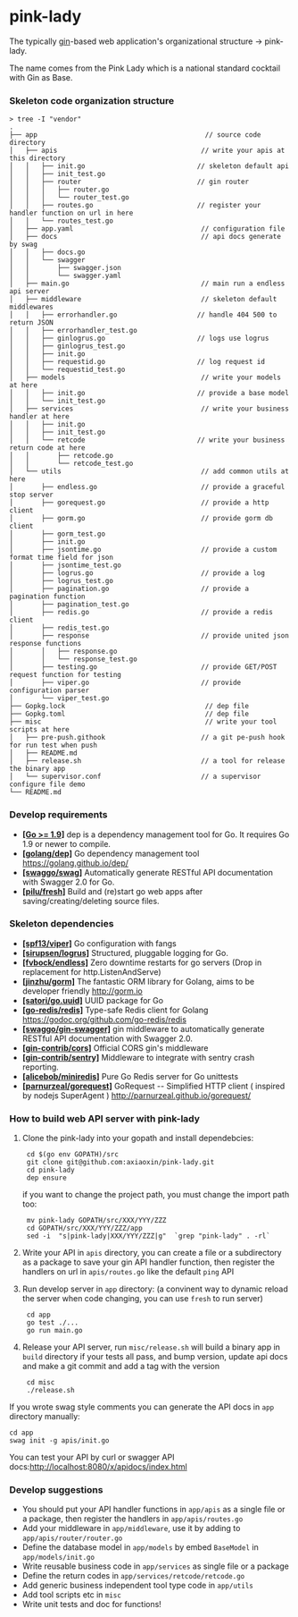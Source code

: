 # pink-lady

The typically [gin](https://github.com/gin-gonic/gin)-based web application's organizational structure -> pink-lady.

The name comes from the Pink Lady which is a national standard cocktail with Gin as Base.

### Skeleton code organization structure

    > tree -I "vendor"
    .
    ├── app                                          // source code directory
    │   ├── apis                                    // write your apis at this directory
    │   │   ├── init.go                            // skeleton default api
    │   │   ├── init_test.go
    │   │   ├── router                             // gin router
    │   │   │   ├── router.go
    │   │   │   └── router_test.go
    │   │   ├── routes.go                          // register your handler function on url in here
    │   │   └── routes_test.go
    │   ├── app.yaml                                // configuration file
    │   ├── docs                                    // api docs generate by swag
    │   │   ├── docs.go
    │   │   └── swagger
    │   │       ├── swagger.json
    │   │       └── swagger.yaml
    │   ├── main.go                                 // main run a endless api server
    │   ├── middleware                              // skeleton default middlewares
    │   │   ├── errorhandler.go                    // handle 404 500 to return JSON
    │   │   ├── errorhandler_test.go
    │   │   ├── ginlogrus.go                       // logs use logrus
    │   │   ├── ginlogrus_test.go
    │   │   ├── init.go
    │   │   ├── requestid.go                       // log request id
    │   │   └── requestid_test.go
    │   ├── models                                  // write your models at here
    │   │   ├── init.go                            // provide a base model
    │   │   └── init_test.go
    │   ├── services                                // write your business handler at here
    │   │   ├── init.go
    │   │   ├── init_test.go
    │   │   └── retcode                            // write your business return code at here
    │   │       ├── retcode.go
    │   │       └── retcode_test.go
    │   └── utils                                   // add common utils at here
    │       ├── endless.go                          // provide a graceful stop server
    │       ├── gorequest.go                        // provide a http client
    │       ├── gorm.go                             // provide gorm db client
    │       ├── gorm_test.go
    │       ├── init.go
    │       ├── jsontime.go                         // provide a custom format time field for json
    │       ├── jsontime_test.go
    │       ├── logrus.go                           // provide a log
    │       ├── logrus_test.go
    │       ├── pagination.go                       // provide a pagination function
    │       ├── pagination_test.go
    │       ├── redis.go                            // provide a redis client
    │       ├── redis_test.go
    │       ├── response                            // provide united json response functions
    │       │   ├── response.go
    │       │   └── response_test.go
    │       ├── testing.go                          // provide GET/POST request function for testing
    │       ├── viper.go                            // provide configuration parser
    │       └── viper_test.go
    ├── Gopkg.lock                                   // dep file
    ├── Gopkg.toml                                   // dep file
    ├── misc                                         // write your tool scripts at here
    │   ├── pre-push.githook                        // a git pe-push hook for run test when push
    │   ├── README.md
    │   ├── release.sh                              // a tool for release the binary app
    │   └── supervisor.conf                         // a supervisor configure file demo
    └── README.md


### Develop requirements

- **[[Go >= 1.9]](https://golang.org/doc/devel/release.html)**  dep is a dependency management tool for Go. It requires Go 1.9 or newer to compile.
- **[[golang/dep]](https://github.com/golang/dep)**  Go dependency management tool <https://golang.github.io/dep/>
- **[[swaggo/swag]](https://github.com/swaggo/swag)**  Automatically generate RESTful API documentation with Swagger 2.0 for Go.
- **[[pilu/fresh]](https://github.com/pilu/fresh)**  Build and (re)start go web apps after saving/creating/deleting source files.



### Skeleton dependencies

- **[[spf13/viper]](https://github.com/spf13/viper)**  Go configuration with fangs
- **[[sirupsen/logrus]](https://github.com/sirupsen/logrus)**  Structured, pluggable logging for Go.
- **[[fvbock/endless]](https://github.com/fvbock/endless)**  Zero downtime restarts for go servers (Drop in replacement for http.ListenAndServe)
- **[[jinzhu/gorm]](https://github.com/jinzhu/gorm)**  The fantastic ORM library for Golang, aims to be developer friendly <http://gorm.io>
- **[[satori/go.uuid]](https://github.com/satori/go.uuid)** UUID package for Go
- **[[go-redis/redis]](https://github.com/go-redis/redis)**  Type-safe Redis client for Golang <https://godoc.org/github.com/go-redis/redis>
- **[[swaggo/gin-swagger]](https://github.com/swaggo/gin-swagger)**  gin middleware to automatically generate RESTful API documentation with Swagger 2.0.
- **[[gin-contrib/cors]](https://github.com/gin-contrib/cors)**  Official CORS gin's middleware
- **[[gin-contrib/sentry]](https://github.com/gin-contrib/sentry)**  Middleware to integrate with sentry crash reporting.
- **[[alicebob/miniredis]](https://github.com/alicebob/miniredis)**  Pure Go Redis server for Go unittests
- **[[parnurzeal/gorequest]](https://github.com/parnurzeal/gorequest)**  GoRequest -- Simplified HTTP client ( inspired by nodejs SuperAgent ) http://parnurzeal.github.io/gorequest/


### How to build web API server with pink-lady

1. Clone the pink-lady into your gopath and install dependebcies:

        cd $(go env GOPATH)/src
        git clone git@github.com:axiaoxin/pink-lady.git
        cd pink-lady
        dep ensure

    if you want to change the project path, you must change the import path too:

        mv pink-lady GOPATH/src/XXX/YYY/ZZZ
        cd GOPATH/src/XXX/YYY/ZZZ/app
        sed -i  "s|pink-lady|XXX/YYY/ZZZ|g"  `grep "pink-lady" . -rl`

2. Write your API in `apis` directory, you can create a file or a subdirectory as a package to save your gin API handler function, then register the handlers on url in `apis/routes.go` like the default `ping` API

3. Run develop server in `app` directory: (a convinent way to dynamic reload the server when code changing, you can use `fresh` to run server)

        cd app
        go test ./...
        go run main.go

4. Release your API server, run `misc/release.sh` will build a binary app in `build` directory if your tests all pass, and bump version, update api docs and make a git commit and add a tag with the version

        cd misc
        ./release.sh

If you wrote swag style comments you can generate the API docs in `app` directory manually:

    cd app
    swag init -g apis/init.go

You can test your API by curl or swagger API docs:<http://localhost:8080/x/apidocs/index.html>

### Develop suggestions

- You should put your API handler functions in `app/apis` as a single file or a package, then register the handlers in `app/apis/routes.go`
- Add your middleware in `app/middleware`, use it by adding to `app/apis/router/router.go`
- Define the database model in `app/models` by embed `BaseModel` in `app/models/init.go`
- Write reusable business code in `app/services` as single file or a package
- Define the return codes in `app/services/retcode/retcode.go`
- Add generic business independent tool type code in `app/utils`
- Add tool scripts etc in `misc`
- Write unit tests and doc for functions!
